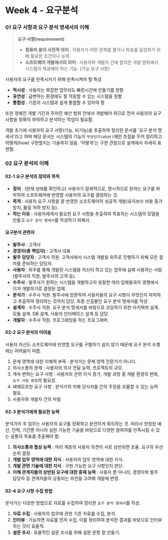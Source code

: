 # Week 4 - 요구분석

### 01 요구 사항과 요구 분석 명세서의 이해

> **요구 사항(requirement)**
> - **컴퓨터 용어 사전적 의미** : 이용자가 어떤 문제를 풀거나 목표를 달성하기 위해 필요한 조건이나 능력.
> - **소프트웨어 개발에서의 의미** : 사용자와 개발자 간에 합의한 개발 범위에서 시스템이 제공해야 하는 기능. (기능 요구 사항)

사용자의 요구를 만족시키기 위해 만족시켜야 할 특성
- **적시성** : 사용자는 복잡한 업무라도 빠른시간에 만들기를 원함
- **유연성** : 급변하는 환경에도 잘 적응할 수 있는 시스템을 원함
- **통합성** : 기존의 시스템과 쉽게 통합할 수 있어야 함  

또한 정해진 개발 기간과 주어진 예산 범위 안에서 개발해야 하므로 먼저 사용자의 요구 사항을 정확히 파악하고 분석하는 작업이 필요함.  
  
개발 초기에 사용자의 요구 사항(기능, 비기능)을 추출하여 정리한 문서를 '요구 분석 명세서'라고 하며 해당 문서는 시스템의 기능이 `무엇인지(what)`에만 초점을 두어 정리하고 어떻게(how) 구현할지는 기술하지 않음. '어떻게'는 구현 관점으로 설계에서 자세히 표현함.

### 02 요구 분석의 이해
#### 02-1 요구 분석의 정의와 목적
- **정의** : (현재 상태를 확인하고) 사용자가 잠재적으로, 명시적으로 원하는 요구를 파악하여 소프트웨어에 반영할 사용자의 요구를 결정하는 것.
- **목적** : 사용자 요구 사항을 잘 반영한 소프트웨어의 성공적 개발(유지보수 비용 증가 방지, 품질 저하 방지 등).
- **하는 이유** : 사용자에게서 필요한 요구 사항을 추출하여 목표하는 시스템의 모델을 만들고 	`요구 분석 명세서`를 작성하기 위해서.

#### 요구분석 관련자
- **발주사** : 고객사
- **경영자(총 책임자)** : 고객사 대표
- **발주 담당자** : 고객사 직원. 고객사에서 시스템 개발을 외주로 진행하기 위해 모든 절차를 준비하는 담당자.
- **사용자** : 외주를 통해 개발된 시스템을 자신이 하고 있는 업무에 실제 사용하는 사람(발주사의 직원, 발주사의 고객 등).
- **수주사** : 발주사가 원하는 시스템을 개발하고자 응찰한 여러 업체들과의 경쟁에서 이겨 개발하기로 결정된 업체.
- **분석가** : 수주사 직원. 발주사에 방문하여 사용자들의 요구 사항이 무엇인지 파악하고 추출하여 정리하는 것까지 담당. 최종 산출물인 요구 분석 명세서를 작성.
- **설계자** : 수주사 직원. 요구 분석 명세서를 바탕으로 코딩하기 위한 아키텍처 설계. 모듈 설계. DB 설계, 사용자 인터페이스 설계 등 담당.
- **개발자** : 수주사 직원. 프로그래밍을 하는 프로그래머.

#### 02-2 요구 분석의 어려움
사용자 자신도 소프트웨어에 반영할 요구를 구별하기 쉽지 않기 때문에 요구 분석 수행에는 어려움이 따름.
1. 문제 영역에 대한 이해력 부족 : 분석가는 문제 영역 전문가가 아니다.
2. 의사소통의 문제 : 사용자의 의사 전달 능력, 프로젝트의 규모.
3. 계속 변하는 요구 사항 : 사용자의 관련 지식 증가, 개발 과정 중 개발 환경의 변화, `요구 사항 확정`의 필요성.
4. 애매모호한 요구 사항 : 분석가의 이해 당사자들 간의 주장을 조율할 수 있는 능력 필요.
5. 사용자와 개발자 간의 마찰

#### 02-3 분석가에게 필요한 능력
분석가의 주 업무는 사용자의 요구를 정확하고 완전하게 획득하는 것. 따라서 한정된 예산, 인력, 기간뿐 아니라 실현 가능한 기술을 바탕으로 다양한 참여자를 만족시킬 수 있는 공통의 목표를 추출해야 함.
1. **의사소통과 협상 능력** : 여러 계층의 사용자 의견이 서로 상반되면 조율. 요구의 우선순위 결정.
2. **개발 업무 영역에 대한 지식** : 사용자의 업무 영역에 대한 지식. 
3. **개발 관련 기술에 대한 지식** : 구현 가능한 요구 사항인지 판단.
4. **이해 관계자들의 상반된 요구에 대한 중재 능력** : 사용자 뿐 아니라, 경영자와 발주 담당자 등 관계자들의 상충되는 의견을 고려해 개발에 반영.

#### 02-4 요구 사항 수집 방법
분석가는 다양한 방법으로 자료를 수집하여 정리한 `요구 분석 명세서`를 작성.
1. **자료 수집** : 사용자의 업무에 관한 기존 자료를 수집, 분석.
2. **인터뷰** : 가능하면 자료를 먼저 수집, 이를 정리하여 분석한 결과를 바탕으로 인터뷰하는 것이 효율적.
3. **설문 조사** : 효율적인 설문 조사를 위해 설문 문항 잘 만들기.

